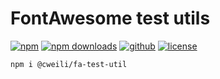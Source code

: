 # FontAwesome test utils

[![npm][badge-version]][npm]
[![npm downloads][badge-downloads]][npm]
[![github][badge-issues]][github]
[![license][badge-license]][license]

```sh
npm i @cweili/fa-test-util
```

[badge-version]: https://img.shields.io/npm/v/@cweili%2Ffa-test-util.svg
[badge-downloads]: https://img.shields.io/npm/dt/@cweili%2Ffa-test-util.svg
[npm]: https://www.npmjs.com/package/@cweili%2Ffa-test-util

[badge-issues]: https://img.shields.io/github/issues/Cweili/fa-test-util.svg
[github]: https://github.com/Cweili/fa-test-util

[badge-license]: https://img.shields.io/npm/l/@cweili%2Ffa-test-util.svg
[license]: https://github.com/Cweili/fa-test-util/blob/master/LICENSE
